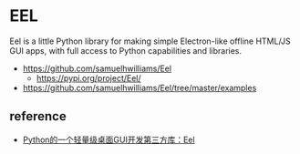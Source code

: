 # EEL 

Eel is a little Python library for making simple Electron-like offline HTML/JS GUI apps, with full access to Python capabilities and libraries.

* https://github.com/samuelhwilliams/Eel
    * https://pypi.org/project/Eel/
* https://github.com/samuelhwilliams/Eel/tree/master/examples

## reference

* [Python的一个轻量级桌面GUI开发第三方库：Eel](https://www.pythonf.cn/read/114623)
